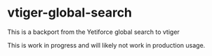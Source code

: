 # vtiger-global-search
This is a backport from the Yetiforce global search to vtiger

This is work in progress and will likely not work in production usage.
